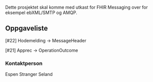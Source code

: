 Dette prosjektet skal komme med utkast for FHIR Messaging over for eksempel ebXML/SMTP og AMQP.

## Oppgaveliste

[#22] Hodemelding -> MessageHeader

[#21] Apprec -> OperationOutcome

### Kontaktperson
Espen Stranger Seland